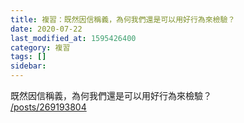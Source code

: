 ```yaml
---
title: 複習：既然因信稱義，為何我們還是可以用好行為來檢驗？
date: 2020-07-22
last_modified_at: 1595426400
category: 複習
tags: []
sidebar: 
---
```


<p>既然因信稱義，為何我們還是可以用好行為來檢驗？<br/>
<a href="/posts/269193804" target="_blank">/posts/269193804</a></p>
<p> </p>
